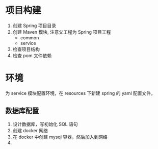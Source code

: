 # 项目构建
1. 创建 Spring 项目目录
2. 创建 Maven 模块, 注意父工程为 Spring 项目工程
    - common
    - service
3. 检查项目结构
4. 检查 pom 文件依赖

# 环境
为 service 模块配置环境，在 resources 下新建 spring 的 yaml 配置文件。
## 数据库配置
1. 设计数据库，写初始化 SQL 语句
2. 创建 docker 网络 
3. 在 docker 中创建 mysql 容器，然后加入到网络
4. 